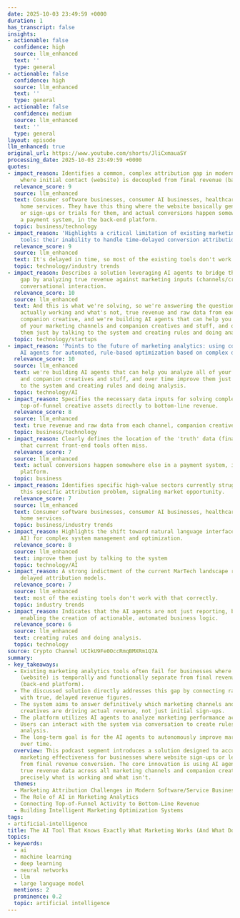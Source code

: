 ```yaml
---
date: 2025-10-03 23:49:59 +0000
duration: 1
has_transcript: false
insights:
- actionable: false
  confidence: high
  source: llm_enhanced
  text: ''
  type: general
- actionable: false
  confidence: high
  source: llm_enhanced
  text: ''
  type: general
- actionable: false
  confidence: medium
  source: llm_enhanced
  text: ''
  type: general
layout: episode
llm_enhanced: true
original_url: https://www.youtube.com/shorts/JliCxmauaSY
processing_date: 2025-10-03 23:49:59 +0000
quotes:
- impact_reason: Identifies a common, complex attribution gap in modern digital businesses
    where initial contact (website) is decoupled from final revenue (backend).
  relevance_score: 9
  source: llm_enhanced
  text: Consumer software businesses, consumer AI businesses, healthcare companies,
    home services. They have this thing where the website basically generates leads
    or sign-ups or trials for them, and actual conversions happen somewhere else in
    a payment system, in the back-end platform.
  topic: business/technology
- impact_reason: 'Highlights a critical limitation of existing marketing/analytics
    tools: their inability to handle time-delayed conversion attribution.'
  relevance_score: 9
  source: llm_enhanced
  text: It's delayed in time, so most of the existing tools don't work with that correctly.
  topic: technology/industry trends
- impact_reason: Describes a solution leveraging AI agents to bridge the attribution
    gap by analyzing true revenue against marketing inputs (channels/creatives) via
    conversational interaction.
  relevance_score: 10
  source: llm_enhanced
  text: And this is what we're solving, so we're answering the question of what's
    actually working and what's not, true revenue and raw data from each channel,
    companion creative, and we're building AI agents that can help you analyze all
    of your marketing channels and companion creatives and stuff, and over time improve
    them just by talking to the system and creating rules and doing analysis.
  topic: technology/startups
- impact_reason: 'Points to the future of marketing analytics: using conversational
    AI agents for automated, rule-based optimization based on complex data analysis.'
  relevance_score: 10
  source: llm_enhanced
  text: we're building AI agents that can help you analyze all of your marketing channels
    and companion creatives and stuff, and over time improve them just by talking
    to the system and creating rules and doing analysis.
  topic: technology/AI
- impact_reason: Specifies the necessary data inputs for solving complex attribution—linking
    top-of-funnel creative assets directly to bottom-line revenue.
  relevance_score: 8
  source: llm_enhanced
  text: true revenue and raw data from each channel, companion creative
  topic: business/technology
- impact_reason: Clearly defines the location of the 'truth' data (final conversion)
    that current front-end tools often miss.
  relevance_score: 7
  source: llm_enhanced
  text: actual conversions happen somewhere else in a payment system, in the back-end
    platform.
  topic: business
- impact_reason: Identifies specific high-value sectors currently struggling with
    this specific attribution problem, signaling market opportunity.
  relevance_score: 7
  source: llm_enhanced
  text: Consumer software businesses, consumer AI businesses, healthcare companies,
    home services.
  topic: business/industry trends
- impact_reason: Highlights the shift toward natural language interfaces (conversational
    AI) for complex system management and optimization.
  relevance_score: 8
  source: llm_enhanced
  text: improve them just by talking to the system
  topic: technology/AI
- impact_reason: A strong indictment of the current MarTech landscape regarding complex,
    delayed attribution models.
  relevance_score: 7
  source: llm_enhanced
  text: most of the existing tools don't work with that correctly.
  topic: industry trends
- impact_reason: Indicates that the AI agents are not just reporting, but actively
    enabling the creation of actionable, automated business logic.
  relevance_score: 6
  source: llm_enhanced
  text: creating rules and doing analysis.
  topic: technology
source: Crypto Channel UCIkU9Fe0OccRmqBMXRm1Q7A
summary:
- key_takeaways:
  - Existing marketing analytics tools often fail for businesses where lead generation
    (website) is temporally and functionally separate from final revenue conversion
    (back-end platform).
  - The discussed solution directly addresses this gap by connecting raw channel data
    with true, delayed revenue figures.
  - The system aims to answer definitively which marketing channels and companion
    creatives are driving actual revenue, not just initial sign-ups.
  - The platform utilizes AI agents to analyze marketing performance across all channels.
  - Users can interact with the system via conversation to create rules and perform
    analysis.
  - The long-term goal is for the AI agents to autonomously improve marketing performance
    over time.
  overview: This podcast segment introduces a solution designed to accurately track
    marketing effectiveness for businesses where website sign-ups or leads are separated
    from final revenue conversion. The core innovation is using AI agents to analyze
    true revenue data across all marketing channels and companion creatives to determine
    precisely what is working and what isn't.
  themes:
  - Marketing Attribution Challenges in Modern Software/Service Businesses
  - The Role of AI in Marketing Analytics
  - Connecting Top-of-Funnel Activity to Bottom-Line Revenue
  - Building Intelligent Marketing Optimization Systems
tags:
- artificial-intelligence
title: The AI Tool That Knows Exactly What Marketing Works (And What Doesn’t)
topics:
- keywords:
  - ai
  - machine learning
  - deep learning
  - neural networks
  - llm
  - large language model
  mentions: 2
  prominence: 0.2
  topic: artificial intelligence
---
```


<!-- Episode automatically generated from analysis data -->
<!-- Processing completed: 2025-10-03 23:49:59 UTC -->
